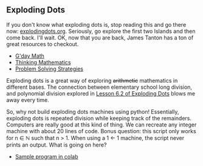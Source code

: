 ## Exploding Dots

If you don't know what exploding dots is, stop reading this and go there now: [explodingdots.org](https://www.explodingdots.org). Seriously, go explore the first two Islands and then come back. I'll wait. OK, now that you are back, James Tanton has a ton of great resources to checkout.
- [G'day Math](https://gdaymath.com)
- [Thinking Mathematics](http://www.jamestanton.com)
- [Problem Solving Strategies](https://www.maa.org/math-competitions/teachers/curriculum-inspirations)

Exploding dots is a great way of exploring ~~arithmetic~~ mathematics in different bases. The connection between elementary school long division, and polynomial division explored in [Lesson 6.2 of Exploding Dots](https://www.explodingdots.org/station/I6S13) blows me away every time. 

So, why not build exploding dots machines using python! Essentially, exploding dots is repeated division while keeping track of the remainders. Computers are really good at this kind of thing. We can recreate any integer machine with about 20 lines of code. Bonus question: this script only works for n ∈ ℕ such that n > 1. When using a 1 <- 1 machine, the script never prints an output. What is going on here?
- [Sample program in colab](exploding_dots.ipynb)
